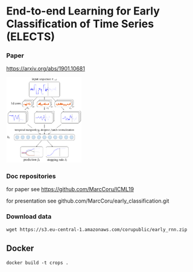 End-to-end Learning for Early Classification of Time Series (ELECTS)
===

### Paper

https://arxiv.org/abs/1901.10681

<img width=200px src="docs/conv1d.png"/>

### Doc repositories

for paper see https://github.com/MarcCoru/ICML19

for presentation see github.com/MarcCoru/early_classification.git

### Download data

```angular2
wget https://s3.eu-central-1.amazonaws.com/corupublic/early_rnn.zip
```

## Docker

```
docker build -t crops .
```